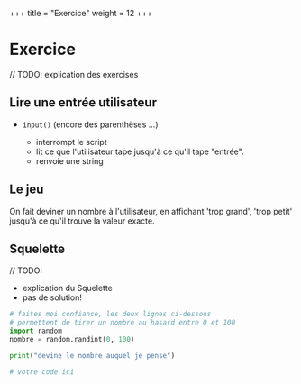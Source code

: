 +++
title = "Exercice"
weight = 12
+++

# Exercice

// TODO: explication des exercises

## Lire une entrée utilisateur

* `input()`  (encore des parenthèses ...)

    * interrompt le script
    * lit ce que l'utilisateur tape jusqu'à ce qu'il tape "entrée".
    * renvoie une string

## Le jeu

On fait deviner un nombre à l'utilisateur, en affichant 'trop grand', 'trop petit'
jusqu'à ce qu'il trouve la valeur exacte.

## Squelette

// TODO:
* explication du Squelette
* pas de solution!

```python
# faites moi confiance, les deux lignes ci-dessous
# permettent de tirer un nombre au hasard entre 0 et 100
import random
nombre = random.randint(0, 100)

print("devine le nombre auquel je pense")

# votre code ici
```
